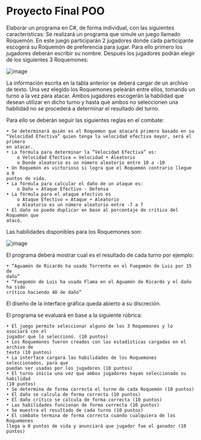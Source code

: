 
# Proyecto Final POO

Elaborar un programa en C#, de forma individual, con las siguientes características:
Se realizará un programa que simule un juego llamado Roquemón. En este juego
participarán 2 jugadores donde cada participante escogerá su Roquemón de
preferencia para jugar. Para ello primero los jugadores deberán escribir su nombre.
Después los jugadores podrán elegir de los siguientes 3 Roquemones:

![image](https://user-images.githubusercontent.com/87629837/204189490-746c8329-ecca-456e-8dd5-3c39a6660f9c.png)

La información escrita en la tabla anterior se deberá cargar de un archivo de texto.
Una vez elegido los Roquemones pelearán entre ellos, tomando un turno a la vez para
atacar. Ambos jugadores escogerán la habilidad que desean utilizar en dicho turno y
hasta que ambos no seleccionen una habilidad no se procederá a determinar el
resultado del turno.

Para ello se deberán seguir las siguientes reglas en el combate:

    • Se determinará quién es el Roquemon que atacará primero basado en su
    “Velocidad Efectiva” quien tenga la velocidad efectiva mayor, será el primero
    en atacar.
    • La fórmula para determinar la “Velocidad Efectiva” es:
        o Velocidad Efectiva = Velocidad + Aleatorio
        o Donde aleatorio es un número aleatorio entre 10 a -10
    • Un Roquemón es victorioso si logra que el Roquemón contrario llegue a 0
    puntos de vida.
    • La fórmula para calcular el daño de un ataque es:
        o Daño = Ataque Efectivo - Defensa
    • La fórmula para el ataque efectivo es
        o Ataque Efectivo = Ataque + Aleatorio
        o Aleatorio es un número aleatorio entre -7 a 7
    • El daño se puede duplicar en base al porcentaje de crítico del Roquemón que
    atacó.

Las habilidades disponibles para los Roquemones son:

![image](https://user-images.githubusercontent.com/87629837/204189527-ad82ebd2-cce0-46fa-9f78-f93035eb61ac.png)

El programa deberá mostrar cual es el resultado de cada turno por ejemplo:

    • “Aguamón de Ricardo ha usado Torrente en el Fuegomón de Luis por 15 de
    daño”
    • “Fuegomón de Luis ha usado Flama en el Aguamón de Ricardo y el daño ha sido
    crítico haciendo 40 de daño”

El diseño de la interface gráfica queda abierto a su discreción.

El programa se evaluará en base a la siguiente rúbrica:

    • El juego permite seleccionar alguno de los 3 Roquemones y lo asociará con el
    jugador que lo seleccionó. (10 puntos)
    • Los Roquemones fueron creados con las estadísticas cargadas en el archivo de
    texto (10 puntos)
    • La interface cargará las habilidades de los Roquemones seleccionados, para que
    puedan ser usadas por los jugadores (10 puntos)
    • El turno inicia una vez que ambos jugadores hayan seleccionado su habilidad
    (10 puntos)
    • Se determina de forma correcta el turno de cada Roquemón (10 puntos)
    • El daño se calcula de forma correcta (10 puntos)
    • El daño crítico se calcula de forma correcta (10 puntos)
    • Las habilidades funcionan de forma correcta (10 puntos)
    • Se muestra el resultado de cada turno (10 puntos)
    • El combate termina de forma correcta cuando cualquiera de los Roquemones
    llega a 0 puntos de vida y anunciará que jugador fue el ganador (10 puntos)
